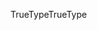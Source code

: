 <span data-ttu-id="7247f-101">TrueType</span><span class="sxs-lookup"><span data-stu-id="7247f-101">TrueType</span></span>
